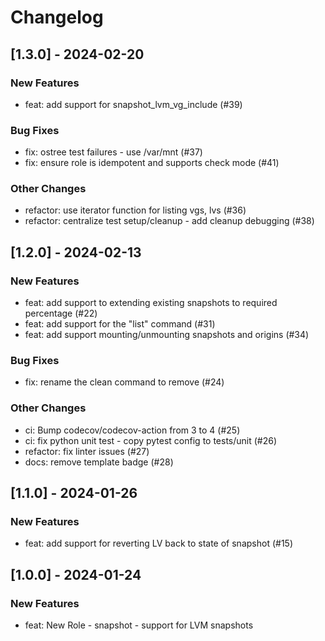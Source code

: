 Changelog
=========

[1.3.0] - 2024-02-20
--------------------

### New Features

- feat: add support for snapshot_lvm_vg_include (#39)

### Bug Fixes

- fix: ostree test failures - use /var/mnt (#37)
- fix: ensure role is idempotent and supports check mode (#41)

### Other Changes

- refactor: use iterator function for listing vgs, lvs (#36)
- refactor: centralize test setup/cleanup - add cleanup debugging (#38)

[1.2.0] - 2024-02-13
--------------------

### New Features

- feat: add support to extending existing snapshots to required percentage (#22)
- feat: add support for the "list" command (#31)
- feat: add support mounting/unmounting snapshots and origins (#34)

### Bug Fixes

- fix: rename the clean command to remove (#24)

### Other Changes

- ci: Bump codecov/codecov-action from 3 to 4 (#25)
- ci: fix python unit test - copy pytest config to tests/unit (#26)
- refactor: fix linter issues (#27)
- docs: remove template badge (#28)

[1.1.0] - 2024-01-26
--------------------

### New Features

- feat: add support for reverting LV back to state of snapshot  (#15)

[1.0.0] - 2024-01-24
--------------------

### New Features

- feat: New Role - snapshot - support for LVM snapshots
